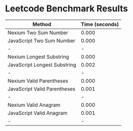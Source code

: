 # Leetcode Benchmark Results

| Method                       | Time (seconds) |
| ---------------------------- | -------------- |
| Nexium Two Sum Number        | 0.000          |
| JavaScript Two Sum Number    | 0.000          |
| -                            | -              |
| Nexium Longest Substring     | 0.000          |
| JavaScript Longest Substring | 0.002          |
| -                            | -              |
| Nexium Valid Parentheses     | 0.000          |
| JavaScript Valid Parentheses | 0.001          |
| -                            | -              |
| Nexium Valid Anagram         | 0.000          |
| JavaScript Valid Anagram     | 0.001          |
| -                            | -              |
